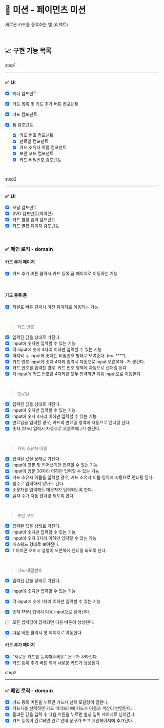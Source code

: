 # 🚀 미션 - 페이먼츠 미션

새로운 카드를 등록하는 앱 (리액트)

<br>

## 📈 구현 기능 목록

step1

---

### ✅ UI

- [x] 헤더 컴포넌트
- [x] 카드 목록 및 카드 추가 버튼 컴포넌트
- [x] 카드 컴포넌트
- [x] 폼 컴포넌트

  - [x] 카드 번호 컴포넌트
  - [x] 만료일 컴포넌트
  - [x] 카드 소유자 이름 컴포넌트
  - [x] 보안 코드 컴포넌트
  - [x] 카드 비밀번호 컴포넌트

<br>

step2

---

### ✅ UI

- [x] 모달 컴포넌트
- [x] SVG 컴포넌트(아이콘)
- [x] 카드 별칭 입력 컴포넌트
- [x] 카드 별칭 페이지 컴포넌트

<br>

### ✅ 메인 로직 - domain

#### 카드 추가 페이지

- [x] 카드 추가 버튼 클릭시 카드 등록 폼 페이지로 이동하는 기능

<br>

#### 카드 등록 폼

- [x] 화살표 버튼 클릭시 이전 페이지로 이동하는 기능

<br>

> 카드 번호

- [x] 입력된 값을 상태로 가진다.
- [x] input에 숫자만 입력할 수 있는 기능
- [x] 각 input에 숫자 4자리 이하만 입력할 수 있는 기능
- [x] 마지막 두 input의 숫자는 비밀번호 형태로 보여준다. (ex. \*\*\*\*)
- [x] 카드 번호 input에 숫자 4자리 입력시 자동으로 input 오른쪽에 `-`가 생긴다.
- [x] 카드 번호를 입력할 경우, 카드 번호 영역에 자동으로 렌더링 된다.
- [x] 각 input에 카드 번호를 4자리를 모두 입력하면 다음 input으로 이동한다.

<br>

> 만료일

- [x] 입력된 값을 상태로 가진다.
- [x] input에 숫자만 입력할 수 있는 기능
- [x] input에 숫자 4자리 이하만 입력할 수 있는 기능
- [x] 만료일을 입력할 경우, 카드의 만료일 영역에 자동으로 렌더링 된다.
- [x] 숫자 2자리 입력시 자동으로 오른쪽에 `/`가 생긴다.

<br>

> 카드 소유자 이름

- [x] 입력된 값을 상태로 가진다.
- [x] input에 영문 및 띄어쓰기만 입력할 수 있는 기능
- [x] input에 영문 30자리 이하만 입력할 수 있는 기능
- [x] 카드 소유자 이름을 입력할 경우, 카드 소유자 이름 영역에 자동으로 렌더링 된다.
- [x] 필수로 입력하지 않아도 된다.
- [x] 소문자를 입력해도 대문자가 입력되도록 한다.
- [x] 글자 수가 자동 렌더링 되도록 한다.

<br>

> 보안 코드

- [x] 입력된 값을 상태로 가진다.
- [x] input에 숫자만 입력할 수 있는 기능
- [x] input에 숫자 3자리 이하만 입력할 수 있는 기능
- [x] 패스워드 형태로 보여진다.
- [x] `?` 아이콘 호버시 설명이 오른쪽에 렌더링 되도록 한다.

<br>

> 카드 비밀번호

- [x] 입력된 값을 상태로 가진다.
- [x] input에 숫자만 입력할 수 있는 기능
- [x] 각 input에 숫자 1자리 이하만 입력할 수 있는 기능
- [x] 숫자 1자리 입력시 다음 input으로 넘어간다.

- [ ] 모든 입력값이 입력되면 다음 버튼이 생성된다.
- [x] 다음 버튼 클릭시 첫 페이지로 이동한다.

#### 카드 추가 페이지

- [x] "새로운 카드를 등록해주세요." 문구가 사라진다.
- [x] 카드 등록 추가 버튼 위에 새로운 카드가 생성된다.

step2

---

### ✅ 메인 로직 - domain

- [x] 카드 등록 버튼을 누르면 카드사 선택 모달창이 열린다.
- [x] 카드사를 선택하면 카드 미리보기에 카드사 이름과 색상이 반영된다.
- [x] 올바른 값을 입력 후 다음 버튼을 누르면 별칭 입력 페이지로 넘어간다.
- [x] 카드 등록이 완료되면 완료 안내 문구가 뜨고 메인페이지에 추가된다.
